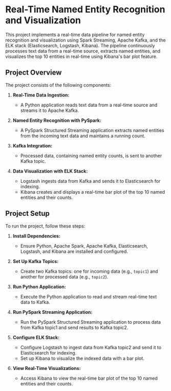 # Real-Time Named Entity Recognition and Visualization

This project implements a real-time data pipeline for named entity recognition and visualization using Spark Streaming, Apache Kafka, and the ELK stack (Elasticsearch, Logstash, Kibana). The pipeline continuously processes text data from a real-time source, extracts named entities, and visualizes the top 10 entities in real-time using Kibana's bar plot feature.

## Project Overview

The project consists of the following components:

1. **Real-Time Data Ingestion:**
   - A Python application reads text data from a real-time source and streams it to Apache Kafka.

2. **Named Entity Recognition with PySpark:**
   - A PySpark Structured Streaming application extracts named entities from the incoming text data and maintains a running count.

3. **Kafka Integration:**
   - Processed data, containing named entity counts, is sent to another Kafka topic.

4. **Data Visualization with ELK Stack:**
   - Logstash ingests data from Kafka and sends it to Elasticsearch for indexing.
   - Kibana creates and displays a real-time bar plot of the top 10 named entities and their counts.

## Project Setup

To run the project, follow these steps:

1. **Install Dependencies:**
   - Ensure Python, Apache Spark, Apache Kafka, Elasticsearch, Logstash, and Kibana are installed and configured.

2. **Set Up Kafka Topics:**
   - Create two Kafka topics: one for incoming data (e.g., `topic1`) and another for processed data (e.g., `topic2`).

3. **Run Python Application:**
   - Execute the Python application to read and stream real-time text data to Kafka.

4. **Run PySpark Streaming Application:**
   - Run the PySpark Structured Streaming application to process data from Kafka topic1 and send results to Kafka topic2.

5. **Configure ELK Stack:**
   - Configure Logstash to ingest data from Kafka topic2 and send it to Elasticsearch for indexing.
   - Set up Kibana to visualize the indexed data with a bar plot.

6. **View Real-Time Visualizations:**
   - Access Kibana to view the real-time bar plot of the top 10 named entities and their counts.
